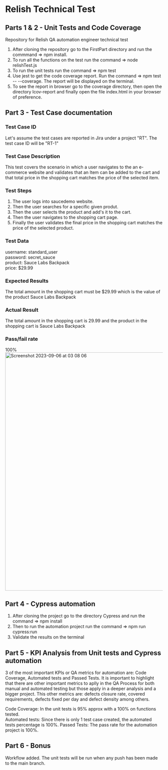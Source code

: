 # Relish Technical Test
## Parts 1 & 2 - Unit Tests and Code Coverage
Repository for Relish QA automation engineer technical test

1. After cloning the repository go to the FirstPart directory and run the commmand => npm install.
2. To run all the functions on the test run the command => node relishTest.js
3. To run the unit tests run the command => npm test
4. Use jest to get the code coverage report. Run the command => npm test -- --coverage. The report will be displayed on the terminal. 
5. To see the report in browser go to the coverage directory, then open the directory lcov-report and finally open the file index.html in your browser of preference. 

## Part 3 - Test Case documentation

### Test Case ID
Let's assume the test cases are reported in Jira under a project "RT". 
The test case ID will be "RT-1"

### Test Case Description
This test covers the scenario in which a user navigates to the an e-commerce website and validates that an Item can be added to the cart and that total price in the shopping cart matches the price of the selected item. 

### Test Steps
1. The user logs into saucedemo website.
2. Then the user searches for a specific given produt. 
3. Then the user selects the product and add's it to the cart.
4. Then the user navigates to the shopping cart page.
5. Finally the user validates the final price in the shopping cart matches the price of the selected product. 

### Test Data
username: standard_user  
password: secret_sauce  
product: Sauce Labs Backpack  
price: $29.99

### Expected Results
The total amount in the shopping cart must be $29.99 which is the value of the product Sauce Labs Backpack

### Actual Result
The total amount in the shopping cart is 29.99 and the product in the shopping cart is Sauce Labs Backpack

### Pass/fail rate
100%  
<img width="763" alt="Screenshot 2023-09-06 at 03 08 06" src="https://github.com/PabloLE10/RelishTest/assets/13749596/2ea7cef4-eb12-41de-ae8c-cf69b933cf56">

## Part 4 - Cypress automation
1. After cloning the project go to the directory Cypress and run the command => npm install
2. Then to run the automation project run the command => npm run cypress:run
3. Validate the results on the terminal

## Part 5 - KPI Analysis from Unit tests and Cypress automation
3 of the most important KPIs or QA metrics for automation are: Code Coverage, Automated tests and Passed Tests. It is important to highlight that there are other important metrics to aplly in the QA Process for both manual and automated testing but those apply in a deeper analysis and a bigger project. This other metrics are: defects closure rate, covered requirements, defects fixed per day and defect density among others. 

Code Coverage: In the unit tests is 95% approx with a 100% on functions tested.  
Automated tests: Since there is only 1 test case created, the automated tests percentage is 100%. 
Passed Tests: The pass rate for the automation project is 100%.

## Part 6 - Bonus
Workflow added. The unit tests will be run when any push has been made to the main branch.